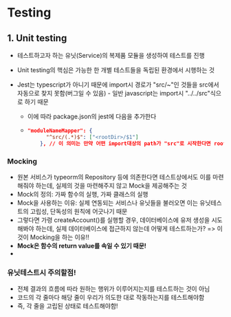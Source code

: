 # Testing



## 1. Unit testing

- 테스트하고자 하는 유닛(Service)의 복제품 모듈을 생성하여 테스트를 진행

- Unit testing의 핵심은 가능한 한 개별 테스트들을 독립된 환경에서 시행하는 것

- Jest는 typescript가 아니기 때문에 import시 경로가 "src/~"인 것들을 src에서 자동으로 찾지 못함(버그일 수 있음) - 일반 javascript는 import시 "../../src"식으로 하기 때문

  - 이에 따라 package.json의 jest에 다음을 추가한다

  - ```json
    "moduleNameMapper": {
          "^src/(.*)$": ["<rootDir>/$1"]
        }, // 이 의미는 만약 어떤 import대상의 path가 "src"로 시작한다면 rootDir을 참조하라는 것이다 - 정규표현식임
    ```



### Mocking

- 원본 서비스가 typeorm의 Repository 등에 의존한다면 테스트상에서도 이를 마련해줘야 하는데, 실제의 것을 마련해주지 않고 Mock을 제공해주는 것
- Mock의 정의: 가짜 함수의 실행, 가짜 클래스의 실행
- Mock을 사용하는 이유: 실제 연동되는 서비스나 유닛들을 불러오면 이는 유닛테스트의 고립성, 단독성의 원칙에 어긋나기 때문
- 그렇다면 가령 createAccount()를 실행할 경우, 데이터베이스에 유저 생성을 시도해봐야 하는데, 실제 데이터베이스에 접근하지 않는데 어떻게 테스트하는가? => 이것이 Mocking을 하는 이유!!
- **Mock은 함수의 return value를 속일 수 있기 때문!**
- 



### 유닛테스트시 주의할점!

- 전체 결과의 흐름에 따라 원하는 행위가 이루어지는지를 테스트하는 것이 아님
- 코드의 각 줄마다 해당 줄이 우리가 의도한 대로 작동하는지를 테스트해야함
- 즉, 각 줄을 고립된 상태로 테스트해야함!




